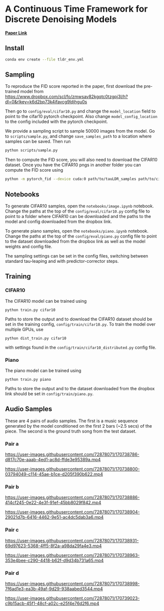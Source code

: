 # A Continuous Time Framework for Discrete Denoising Models
[**Paper Link**](https://arxiv.org/abs/2205.14987v2)

## Install

```bash
conda env create --file tldr_env.yml
```


## Sampling

To reproduce the FID score reported in the paper, first download the pre-trained model from https://www.dropbox.com/scl/fo/zmwsav82kgqtc0tzgpj3l/h?dl=0&rlkey=k6d2bp73k4ifavcg9ldjhgu0s

Then go to `config/eval/cifar10.py` and change the `model_location` field to point to the cifar10 pytorch checkpoint.
Also change `model_config_location` to the config included with the pytorch checkpoint.

We provide a sampling script to sample 50000 images from the model. 
Go to `scripts/sample.py`, and change `save_samples_path` to a location where samples can be saved.
Then run
```bash
python scripts/sample.py
```

Then to compute the FID score, you will also need to download the CIFAR10 dataset.
Once you have the CIFAR10 pngs in another folder you can compute the FID score using
```bash
python -m pytorch_fid --device cuda:0 path/to/tauLDR_samples path/to/cifar10pngs
```

## Notebooks

To generate CIFAR10 samples, open the `notebooks/image.ipynb` notebook.
Change the paths at the top of  the `config/eval/cifar10.py` config file to point to a folder where CIFAR10 can be downloaded and the paths to the model and config downloaded from the dropbox link. 

To generate piano samples, open the `notebooks/piano.ipynb` notebook.
Change the paths at the top of the `config/eval/piano.py` config file to point to the dataset downloaded from the dropbox link as well as the model weights and config file.

The sampling settings can be set in the config files, switching between standard tau-leaping and with predictor-corrector steps.


## Training
### CIFAR10
The CIFAR10 model can be trained using
```
python train.py cifar10
```
Paths to store the output and to download the CIFAR10 dataset should be set in the training config, `config/train/cifar10.py`.
To train the model over multiple GPUs, use
```
python dist_train.py cifar10
```
with settings found in the `config/train/cifar10_distributed.py` config file.

### Piano
The piano model can be trained using
```
python train.py piano
```
Paths to store the output and to the dataset downloaded from the dropbox link should be set in `config/train/piano.py`.


## Audio Samples
These are 4 pairs of audio samples. The first is a music sequence generated by the model conditioned on the first 2 bars (~2.5 secs) of the piece. The second is the ground truth song from the test dataset.

### Pair a
https://user-images.githubusercontent.com/72878071/170738786-d817c70e-aaab-4ed1-ac8d-ffde3e95389a.mp4

https://user-images.githubusercontent.com/72878071/170738800-03794049-c114-45ae-b1ce-d205f390b622.mp4

### Pair b
https://user-images.githubusercontent.com/72878071/170738886-414cf245-0e22-4e3f-91ef-45bb8029f842.mp4

https://user-images.githubusercontent.com/72878071/170738904-29021d7b-6416-4462-9e51-ac4dc5dab3a6.mp4

### Pair c
https://user-images.githubusercontent.com/72878071/170738931-69d97623-5368-4ff5-8f2a-a98da29fa4e3.mp4

https://user-images.githubusercontent.com/72878071/170738963-353e4bee-c290-4418-b62f-d9d34b731a65.mp4

### Pair d
https://user-images.githubusercontent.com/72878071/170738998-7f6ad1e3-ea3b-49af-9d29-938aabed3544.mp4

https://user-images.githubusercontent.com/72878071/170739023-c9b15acb-45f1-48cf-a02c-e25f4e76d2f6.mp4


